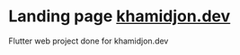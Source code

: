 # Landing page [khamidjon.dev](https://www.khamidjon.dev)

Flutter web project done for khamidjon.dev


